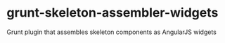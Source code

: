 # grunt-skeleton-assembler-widgets
Grunt plugin that assembles skeleton components as AngularJS widgets
